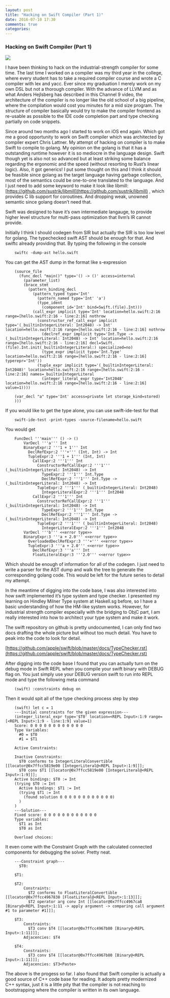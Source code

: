 ```yaml
---
layout: post
title: "Hacking on Swift Compiler (Part 1)"
date: 2016-07-10 17:30
comments: true
categories: 
---
```

### Hacking on Swift Compiler (Part 1)

![](https://cdn-images-1.medium.com/max/2400/1*5g0SQGJmRTvim0PRhnmvXg.jpeg)

I have been thinking to hack on the industrial-strength compiler for some time.
The last time I worked on a compiler was my third year in the college, where
every student has to take a required compiler course and wrote a C compiler with
lex and yacc. Ever since my graduation I merely work on my own DSL but not a
thorough compiler. With the advance of LLVM and as what Anders Hejlsberg has
described in this Channel 9 video, the architecture of the compiler is no longer
like the old school of a big pipeline, where the compilation would cost you
minutes for a mid size program. The structure of compiler basically would try to
make the compiler frontend as re-usable as possible to the IDE code completion
part and type checking partially on code snippets.

Since around two months ago I started to work on iOS end again. Which got me a
good opportunity to work on Swift compiler which was architected by compiler
expert Chris Lattner. My attempt of hacking on compiler is to make Swift to
compile to golang. My opinion on the golang is that it has a outstanding runtime
however it is so mediocre in the language design. Swift though yet is also not
so advanced but at least striking some balance regarding the ergonomic and the
speed (without resorting to Rust’s linear logic). Also, it got generics! I put
some thought on this and I think it should be feasible since golang as the
target language having garbage collection, most of the semantics could be
one-to-one translated to the language. And I just need to add some keyword to
make it look like libmill:
[https://github.com/sustrik/libmill](https://github.com/sustrik/libmill) , which
provides C lib support for coroutines. And dropping weak, unowned semantic since
golang doesn’t need that.

Swift was designed to have it’s own intermediate langauge, to provide higher
level structure for multi-pass optimization that llvm’s IR cannot provide.

Initially I think I should codegen from SIR but actually the SIR is too low
level for golang. The typechecked swift AST should be enough for that. And
swiftc already providing that. By typing the following in the console

```
    swiftc -dump-ast hello.swift
```

You can get the AST dump in the format like s-expression

```
    (source_file
      (func_decl "main()" type='() -> ()' access=internal
        (parameter_list)
        (brace_stmt
          (pattern_binding_decl
            (pattern_typed type='Int'
              (pattern_named type='Int' 'a')
              (type_ident
                (component id='Int' bind=Swift.(file).Int)))
            (call_expr implicit type='Int' location=hello.swift:2:16 range=[hello.swift:2:16 - line:2:16] nothrow
              (constructor_ref_call_expr implicit type='(_builtinIntegerLiteral: Int2048) -> Int' location=hello.swift:2:16 range=[hello.swift:2:16 - line:2:16] nothrow
                (declref_expr implicit type='Int.Type -> (_builtinIntegerLiteral: Int2048) -> Int' location=hello.swift:2:16 range=[hello.swift:2:16 - line:2:16] decl=Swift.(file).Int.init(_builtinIntegerLiteral:) specialized=no)
                (type_expr implicit type='Int.Type' location=hello.swift:2:16 range=[hello.swift:2:16 - line:2:16] typerepr='Int'))
              (tuple_expr implicit type='(_builtinIntegerLiteral: Int2048)' location=hello.swift:2:16 range=[hello.swift:2:16 - line:2:16] names=_builtinIntegerLiteral
                (integer_literal_expr type='Int2048' location=hello.swift:2:16 range=[hello.swift:2:16 - line:2:16] value=1))))

    (var_decl "a" type='Int' access=private let storage_kind=stored)
    )))
```

If you would like to get the type alone, you can use swift-ide-test for that

```
    swift-ide-test -print-types -source-filename=hello.swift
```

You would get

```
    FuncDecl '''main''' () -> ()
        VarDecl '''a''' Int
        BinaryExpr:2 '''1 + 1''' Int
          DeclRefExpr:2 '''+''' (Int, Int) -> Int
          TupleExpr:2 '''1 + 1''' (Int, Int)
            CallExpr:2 '''1''' Int
              ConstructorRefCallExpr:2 '''1''' (_builtinIntegerLiteral: Int2048) -> Int
                TypeExpr:2 '''1''' Int.Type
                DeclRefExpr:2 '''1''' Int.Type -> (_builtinIntegerLiteral: Int2048) -> Int
              TupleExpr:2 '''1''' (_builtinIntegerLiteral: Int2048)
                IntegerLiteralExpr:2 '''1''' Int2048
            CallExpr:2 '''1''' Int
              ConstructorRefCallExpr:2 '''1''' (_builtinIntegerLiteral: Int2048) -> Int
                TypeExpr:2 '''1''' Int.Type
                DeclRefExpr:2 '''1''' Int.Type -> (_builtinIntegerLiteral: Int2048) -> Int
              TupleExpr:2 '''1''' (_builtinIntegerLiteral: Int2048)
                IntegerLiteralExpr:2 '''1''' Int2048
        VarDecl '''b''' <<error type>>
        BinaryExpr:3 '''a + 2.0''' <<error type>>
          OverloadedDeclRefExpr:3 '''+''' <<error type>>
          TupleExpr:3 '''a + 2.0''' <<error type>>
            DeclRefExpr:3 '''a''' Int
            FloatLiteralExpr:3 '''2.0''' <<error type>>
```

Which should be enough of information for all of the codegen. I just need to
write a parser for the AST dump and walk the tree to generate the corresponding
golang code. This would be left for the future series to detail my attempt.

In the meantime of digging into the code base, I was also interested into how
swift implemented it’s type system and type checker. I presented my learning on
Hindley Milner Type system at Haskell.sg before, so I have a basic understanding
of how the HM-like system works. However, for industrial strength compiler
especially with the bridging to ObjC part, I am really interested into how to
architect your type system and make it work.

The swift repository on github is pretty undocumented, I can only find two docs
drafting the whole picture but without too much detail. You have to peak into
the code to look for detail.

[https://github.com/apple/swift/blob/master/docs/TypeChecker.rst](https://github.com/apple/swift/blob/master/docs/TypeChecker.rst)

After digging into the code base I found that you can actually turn on the debug
mode in Swift REPL when you compile your swift binary with DEBUG flag on. You
just simply use your DEBUG version swift to run into REPL mode and type the
following meta command

```
    (swift) :constraints debug on
```

Then it would spit all of the type checking process step by step

```
    (swift) let c = 1
    ---Initial constraints for the given expression---
    (integer_literal_expr type='$T0' location=<REPL Input>:1:9 range=[<REPL Input>:1:9 - line:1:9] value=1)
    Score: 0 0 0 0 0 0 0 0 0 0 0 0
    Type Variables:
      #0 = $T0
      #1 = $T1

    Active Constraints:

    Inactive Constraints:
      $T0 conforms to IntegerLiteralConvertible [[locator@0x7ffcc5819e00 [IntegerLiteral@<REPL Input>:1:9]]];
      $T0 conv $T1 [[locator@0x7ffcc5819e00 [IntegerLiteral@<REPL Input>:1:9]]];
    Active bindings: $T0 := Int
    (trying $T0 := Int
      Active bindings: $T1 := Int
      (trying $T1 := Int
        (found solution 0 0 0 0 0 0 0 0 0 0 0 0)
      )
    )
    ---Solution---
    Fixed score: 0 0 0 0 0 0 0 0 0 0 0 0
    Type variables:
      $T1 as Int
      $T0 as Int

    Overload choices:
```

It even come with the Constraint Graph with the calculated connected components
for debugging the solver. Pretty neat.

```
    ---Constraint graph---
      $T0:

    $T1:

    $T2:
        Constraints:
          $T2 conforms to FloatLiteralConvertible [[locator@0x7ffcc4967838 [FloatLiteral@<REPL Input>:1:13]]];
          $T2 operator arg conv Int [[locator@0x7ffcc4967ca8 [Binary@<REPL Input>:1:11 -> apply argument -> comparing call argument #1 to parameter #1]]];

    $T3:
        Constraints:
          $T3 conv $T4 [[locator@0x7ffcc4967b80 [Binary@<REPL Input>:1:11]]];
        Adjacencies: $T4

    $T4:
        Constraints:
          $T3 conv $T4 [[locator@0x7ffcc4967b80 [Binary@<REPL Input>:1:11]]];
        Adjacencies: $T3<Paste>
```

The above is the progess so far. I also found that Swift compiler is actually a
good source of C++ code base for reading. It adopts pretty modernized C++
syntax, just it is a little pity that the compiler is not reaching to
bootstrapping where the compiler is written in its own language.

